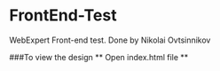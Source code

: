 # FrontEnd-Test
WebExpert Front-end test. Done by Nikolai Ovtsinnikov

###To view the design
** Open index.html file **
